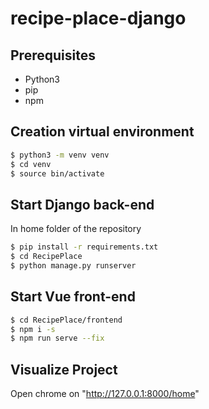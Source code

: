 # recipe-place-django
## Prerequisites
* Python3
* pip
* npm
## Creation virtual environment
```bash
$ python3 -m venv venv  
$ cd venv              
$ source bin/activate  
```
## Start Django back-end
In home folder of the repository
```bash
$ pip install -r requirements.txt
$ cd RecipePlace                    
$ python manage.py runserver
```
## Start Vue front-end
```bash
$ cd RecipePlace/frontend                   
$ npm i -s
$ npm run serve --fix
```
## Visualize Project
Open chrome on "http://127.0.0.1:8000/home"
